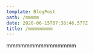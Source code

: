 ```yaml
---
template: BlogPost
path: /mmmmm
date: 2020-06-15T07:38:46.577Z
title: /mmmmmmmmm
---
```

mmmmmmmmmmmmmmm
